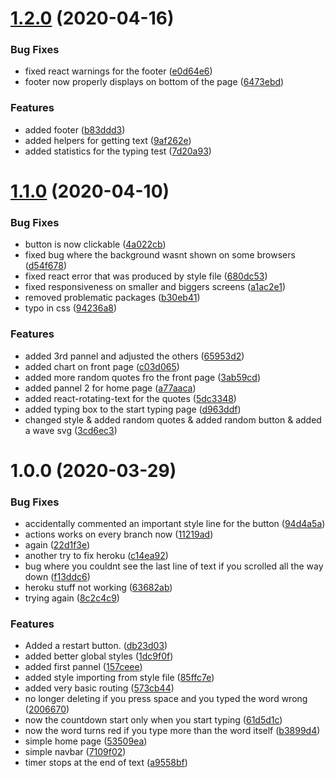 # [1.2.0](https://github.com/Vyctor661/king-typer/compare/v1.1.0...v1.2.0) (2020-04-16)


### Bug Fixes

* fixed react warnings for the footer ([e0d64e6](https://github.com/Vyctor661/king-typer/commit/e0d64e6348fe403add6f33054b53d4ef0af1519e))
* footer now properly displays on bottom of the page ([6473ebd](https://github.com/Vyctor661/king-typer/commit/6473ebd9e474d7650ef7b8c74213bc26736759ca))


### Features

* added footer ([b83ddd3](https://github.com/Vyctor661/king-typer/commit/b83ddd383670b3c8c8fbf7308c0e130e34e41d29))
* added helpers for getting text ([9af262e](https://github.com/Vyctor661/king-typer/commit/9af262e9a52c2fde95586ec79a9ad3d3f3003f44))
* added statistics for the typing test ([7d20a93](https://github.com/Vyctor661/king-typer/commit/7d20a933bcfd948da4e24e5fdd367aa92c50e3df))

# [1.1.0](https://github.com/Vyctor661/king-typer/compare/v1.0.0...v1.1.0) (2020-04-10)


### Bug Fixes

* button is now clickable ([4a022cb](https://github.com/Vyctor661/king-typer/commit/4a022cbf9c378dc3ba0ee4fc2f46d5bcdf08717a))
* fixed bug where the background wasnt shown on some browsers ([d54f678](https://github.com/Vyctor661/king-typer/commit/d54f67851c6bcd759674b9f1948fa11020df794a))
* fixed react error that was produced by style file ([680dc53](https://github.com/Vyctor661/king-typer/commit/680dc53251ddad74f424b693e7360ab6115623fa))
* fixed responsiveness on smaller and biggers screens ([a1ac2e1](https://github.com/Vyctor661/king-typer/commit/a1ac2e15f7eea354bd622f2a8d3b1c1088d560b9))
* removed problematic packages ([b30eb41](https://github.com/Vyctor661/king-typer/commit/b30eb41ec591ec7a02f39bb48e1a0b48e09b5725))
* typo in css ([94236a8](https://github.com/Vyctor661/king-typer/commit/94236a80653df3129fbff2cf26077a5a5e4363bd))


### Features

* added 3rd pannel and adjusted the others ([65953d2](https://github.com/Vyctor661/king-typer/commit/65953d26d32155275e070674d8666c7c202b786c))
* added chart on front page ([c03d065](https://github.com/Vyctor661/king-typer/commit/c03d065fd661e778226c05c297ae5127b7a7f267))
* added more random quotes fro the front page ([3ab59cd](https://github.com/Vyctor661/king-typer/commit/3ab59cd81d9a4fa4ab118b2595a7557d6d21c947))
* added pannel 2 for home page ([a77aaca](https://github.com/Vyctor661/king-typer/commit/a77aacab0850dd11a58d7eef983d74b6ddaaea0d))
* added react-rotating-text for the quotes ([5dc3348](https://github.com/Vyctor661/king-typer/commit/5dc3348e542d5e1b044e7e073b6365e6001ce8c3))
* added typing box to the start typing page ([d963ddf](https://github.com/Vyctor661/king-typer/commit/d963ddf0aa15480a4f2c85e6e99a567a1c548476))
* changed style & added random quotes & added random button & added a wave svg ([3cd6ec3](https://github.com/Vyctor661/king-typer/commit/3cd6ec3ddb6ffa9a7706dbe774d69774c67f3dfa))

# 1.0.0 (2020-03-29)


### Bug Fixes

* accidentally commented an important style line for the button ([94d4a5a](https://github.com/Vyctor661/king-typer/commit/94d4a5a77a13222e5960ad6cf707f2479f9c386b))
* actions works on every branch now ([11219ad](https://github.com/Vyctor661/king-typer/commit/11219adea3ef18e063d794116c91726ea3666559))
* again ([22d1f3e](https://github.com/Vyctor661/king-typer/commit/22d1f3e8a8a649591b90350870a3192ffba10df1))
* another try to fix heroku ([c14ea92](https://github.com/Vyctor661/king-typer/commit/c14ea9235b688ee69d67c764c4cdc9a6985015a1))
* bug where you couldnt see the last line of text if you scrolled all the way down ([f13ddc6](https://github.com/Vyctor661/king-typer/commit/f13ddc608a8a6201e8a262f7b15a1e244aa5f8c2))
* heroku stuff not working ([63682ab](https://github.com/Vyctor661/king-typer/commit/63682ab5190bfc15daf5b85823246306e73130cb))
* trying again ([8c2c4c9](https://github.com/Vyctor661/king-typer/commit/8c2c4c95d7a75b3ffee33632c80d1fd27f6727de))


### Features

* Added a restart button. ([db23d03](https://github.com/Vyctor661/king-typer/commit/db23d03e134bad839b23c0518acf937b66834780))
* added better global styles ([1dc9f0f](https://github.com/Vyctor661/king-typer/commit/1dc9f0ff49c9fb3d663752b0f8e351767d3d472c))
* added first pannel ([157ceee](https://github.com/Vyctor661/king-typer/commit/157ceee9c9b222997f0275c2105647a987dc56b5))
* added style importing from style file ([85ffc7e](https://github.com/Vyctor661/king-typer/commit/85ffc7eda481012593b9ced1b7e65aff0127df63))
* added very basic routing ([573cb44](https://github.com/Vyctor661/king-typer/commit/573cb4414ab47c83cf0ea96a61f6e3bc83fd2838))
* no longer deleting if you press space and you typed the word wrong ([2006670](https://github.com/Vyctor661/king-typer/commit/20066701626c070f7f9a36158501ac67a99881a6))
* now the countdown start only when you start typing ([61d5d1c](https://github.com/Vyctor661/king-typer/commit/61d5d1c0228ceefeeb036bdfdc5467ae97dfba4d))
* now the word turns red if you type more than the word itself ([b3899d4](https://github.com/Vyctor661/king-typer/commit/b3899d4719a779ff288642b429903f5b3e581955))
* simple home page ([53509ea](https://github.com/Vyctor661/king-typer/commit/53509ea5a5193151eb4f3712f68e9db0e61b0d3f))
* simple navbar ([7109f02](https://github.com/Vyctor661/king-typer/commit/7109f029cb5e413f2ef63c4a4f30f7030553c583))
* timer stops at the end of text ([a9558bf](https://github.com/Vyctor661/king-typer/commit/a9558bf4753fc4fc15742230ac0c8d77d72a3b1f))
